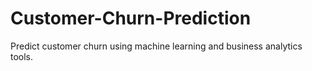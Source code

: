 # Customer-Churn-Prediction
Predict customer churn using machine learning and business analytics tools.
